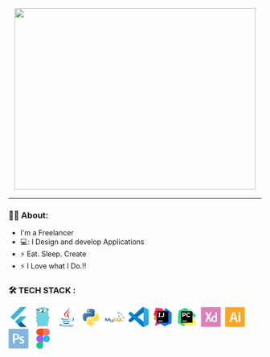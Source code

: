 <div id="header" align="center">
  <img src="https://media.giphy.com/media/qgQUggAC3Pfv687qPC/giphy.gif" width="480" height="360"/>
</div>
  
---

### :man_technologist: About:
-  I'm a Freelancer 
- 💻: I Design and develop Applications
- :zap: Eat. Sleep. Create
- :zap: I Love what I Do.!!

### :hammer_and_wrench: TECH STACK :
<div>
  <img src="https://github.com/devicons/devicon/blob/master/icons/flutter/flutter-original.svg" title="Flutter" alt="Flutter" width="40" height="40"/>&nbsp;
  <img src="https://github.com/devicons/devicon/blob/master/icons/go/go-original.svg" title="GO" alt="GO" width="40" height="40"/>&nbsp;
<img src="https://github.com/devicons/devicon/blob/master/icons/java/java-original.svg" title="Java" alt="Java" width="40" height="40"/>&nbsp;
<img src="https://github.com/devicons/devicon/blob/master/icons/python/python-original.svg" title="PYTHON" alt="PYTHON" width="40" height="40"/>&nbsp;
<img src="https://github.com/devicons/devicon/blob/master/icons/mysql/mysql-original-wordmark.svg" title="MYSQL" alt="MYSQL" width="40" height="40"/>&nbsp; 
<img src="https://github.com/devicons/devicon/blob/master/icons/vscode/vscode-original.svg" title="VSCODE" alt="VSCODE" width="40" height="40"/>&nbsp; 
<img src="https://github.com/devicons/devicon/blob/master/icons/intellij/intellij-original.svg" title="INTELLIJ" alt="INTELLIJ" width="40" height="40"/>&nbsp; 
<img src="https://github.com/devicons/devicon/blob/master/icons/pycharm/pycharm-original.svg" title="PYCHARM" alt="PYCHARM" width="40" height="40"/>&nbsp; 
<img src="https://github.com/devicons/devicon/blob/master/icons/xd/xd-plain.svg" title="XD" alt="XD" width="40" height="40"/>&nbsp; 
<img src="https://github.com/devicons/devicon/blob/master/icons/illustrator/illustrator-plain.svg" title="Illustrator" alt="Illustrator" width="40" height="40"/>&nbsp;
<img src="https://github.com/devicons/devicon/blob/master/icons/photoshop/photoshop-plain.svg" title="Photoshop" alt="Photoshop" width="40" height="40"/>&nbsp;
  <img src="https://github.com/devicons/devicon/blob/master/icons/figma/figma-original.svg" title="FIGMA" alt="FIGMA" width="40" height="40"/>&nbsp;

</div>

